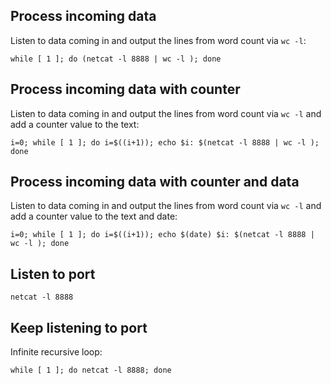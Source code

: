 



## Process incoming data

Listen to data coming in and output the lines from word count via ```wc -l```:

    while [ 1 ]; do (netcat -l 8888 | wc -l ); done

## Process incoming data with counter

Listen to data coming in and output the lines from word count via ```wc -l``` and add a counter value to the text:

    i=0; while [ 1 ]; do i=$((i+1)); echo $i: $(netcat -l 8888 | wc -l ); done

## Process incoming data with counter and data

Listen to data coming in and output the lines from word count via ```wc -l``` and add a counter value to the text and date:

    i=0; while [ 1 ]; do i=$((i+1)); echo $(date) $i: $(netcat -l 8888 | wc -l ); done


## Listen to port

    netcat -l 8888

## Keep listening to port

Infinite recursive loop:

    while [ 1 ]; do netcat -l 8888; done